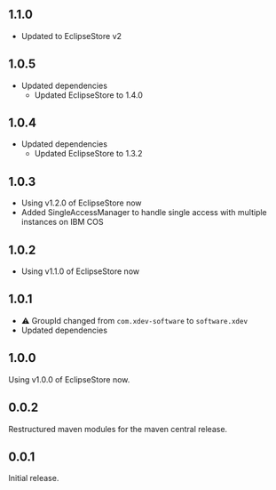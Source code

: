 ## 1.1.0
* Updated to EclipseStore v2

## 1.0.5
* Updated dependencies
  * Updated EclipseStore to 1.4.0

## 1.0.4
* Updated dependencies
  * Updated EclipseStore to 1.3.2

## 1.0.3

* Using v1.2.0 of EclipseStore now
* Added SingleAccessManager to handle single access with multiple instances on IBM COS

## 1.0.2

* Using v1.1.0 of EclipseStore now

## 1.0.1
* ⚠️ GroupId changed from ``com.xdev-software`` to ``software.xdev``
* Updated dependencies

## 1.0.0

Using v1.0.0 of EclipseStore now.

## 0.0.2

Restructured maven modules for the maven central release.

## 0.0.1

Initial release.
